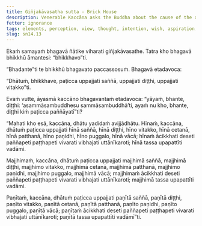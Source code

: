 ```yaml
---
title: Giñjakāvasatha sutta - Brick House
description: Venerable Kaccāna asks the Buddha about the cause of the arising of the view regarding those who are not fully awakened Buddhas that they are in fact fully awakened Buddhas.
fetter: ignorance
tags: elements, perception, view, thought, intention, wish, aspiration, speech, rebirth, sn, sn12-21, sn14
slug: sn14.13
---
```


Ekaṁ samayaṁ bhagavā ñātike viharati giñjakāvasathe. Tatra kho bhagavā bhikkhū āmantesi: “bhikkhavo”ti.

“Bhadante”ti te bhikkhū bhagavato paccassosuṁ. Bhagavā etadavoca:

“Dhātuṁ, bhikkhave, paṭicca uppajjati saññā, uppajjati diṭṭhi, uppajjati vitakko”ti.

Evaṁ vutte, āyasmā kaccāno bhagavantaṁ etadavoca: “yāyaṁ, bhante, diṭṭhi: ‘asammāsambuddhesu sammāsambuddhā’ti, ayaṁ nu kho, bhante, diṭṭhi kiṁ paṭicca paññāyatī”ti?

“Mahati kho esā, kaccāna, dhātu yadidaṁ avijjādhātu. Hīnaṁ, kaccāna, dhātuṁ paṭicca uppajjati hīnā saññā, hīnā diṭṭhi, hīno vitakko, hīnā cetanā, hīnā patthanā, hīno paṇidhi, hīno puggalo, hīnā vācā; hīnaṁ ācikkhati deseti paññapeti paṭṭhapeti vivarati vibhajati uttānīkaroti; hīnā tassa upapattīti vadāmi.

Majjhimaṁ, kaccāna, dhātuṁ paṭicca uppajjati majjhimā saññā, majjhimā diṭṭhi, majjhimo vitakko, majjhimā cetanā, majjhimā patthanā, majjhimo paṇidhi, majjhimo puggalo, majjhimā vācā; majjhimaṁ ācikkhati deseti paññapeti paṭṭhapeti vivarati vibhajati uttānīkaroti; majjhimā tassa upapattīti vadāmi.

Paṇītaṁ, kaccāna, dhātuṁ paṭicca uppajjati paṇītā saññā, paṇītā diṭṭhi, paṇīto vitakko, paṇītā cetanā, paṇītā patthanā, paṇīto paṇidhi, paṇīto puggalo, paṇītā vācā; paṇītaṁ ācikkhati deseti paññapeti paṭṭhapeti vivarati vibhajati uttānīkaroti; paṇītā tassa upapattīti vadāmī”ti.
